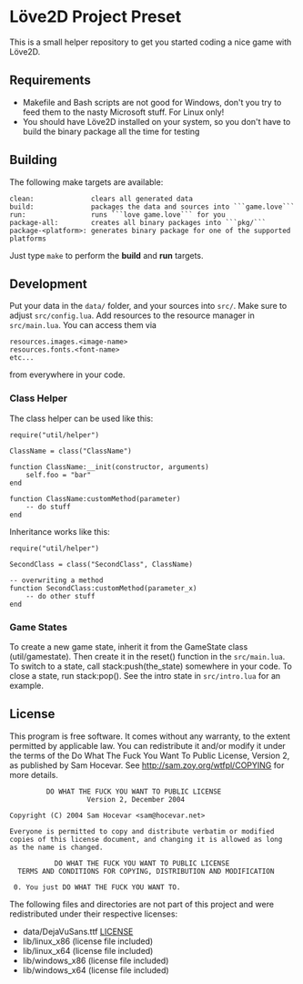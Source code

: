 # Löve2D Project Preset

This is a small helper repository to get you started coding a nice game with Löve2D.

## Requirements

* Makefile and Bash scripts are not good for Windows, don't you try to feed them to the nasty Microsoft stuff. For Linux only!
* You should have Löve2D installed on your system, so you don't have to build the binary package all the time for testing

## Building

The following make targets are available:

    clean:              clears all generated data
    build:              packages the data and sources into ```game.love```
    run:                runs ```love game.love``` for you
    package-all:        creates all binary packages into ```pkg/```
    package-<platform>: generates binary package for one of the supported platforms

Just type ```make``` to perform the **build** and **run** targets.

## Development

Put your data in the ```data/``` folder, and your sources into ```src/```. Make sure to adjust ```src/config.lua```. Add resources to the resource manager in ```src/main.lua```. You can access them via

    resources.images.<image-name>
    resources.fonts.<font-name>
    etc...

from everywhere in your code.

### Class Helper

The class helper can be used like this:

    require("util/helper")

    ClassName = class("ClassName")

    function ClassName:__init(constructor, arguments)
        self.foo = "bar"
    end

    function ClassName:customMethod(parameter)
        -- do stuff
    end

Inheritance works like this:

    require("util/helper")

    SecondClass = class("SecondClass", ClassName)

    -- overwriting a method
    function SecondClass:customMethod(parameter_x)
        -- do other stuff
    end

### Game States

To create a new game state, inherit it from the GameState class (util/gamestate). Then create it in the reset() function in the ```src/main.lua```. To switch to a state, call stack:push(the_state) somewhere in your code. To close a state, run stack:pop(). See the intro state in ```src/intro.lua``` for an example.

## License

This program is free software. It comes without any warranty, to the extent permitted by applicable law. You can redistribute it and/or modify it under the terms of the Do What The Fuck You Want To Public License, Version 2, as published by Sam Hocevar. See http://sam.zoy.org/wtfpl/COPYING for more details.

             DO WHAT THE FUCK YOU WANT TO PUBLIC LICENSE 
                       Version 2, December 2004 

    Copyright (C) 2004 Sam Hocevar <sam@hocevar.net> 

    Everyone is permitted to copy and distribute verbatim or modified 
    copies of this license document, and changing it is allowed as long 
    as the name is changed. 

               DO WHAT THE FUCK YOU WANT TO PUBLIC LICENSE 
      TERMS AND CONDITIONS FOR COPYING, DISTRIBUTION AND MODIFICATION 

     0. You just DO WHAT THE FUCK YOU WANT TO. 

The following files and directories are not part of this project and were redistributed under their respective licenses:

* data/DejaVuSans.ttf [LICENSE](http://dejavu-fonts.org/wiki/License)
* lib/linux_x86 (license file included)
* lib/linux_x64 (license file included)
* lib/windows_x86 (license file included)
* lib/windows_x64 (license file included)
